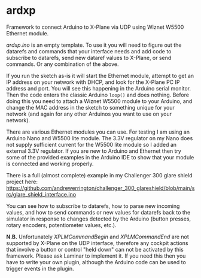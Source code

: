 # ardxp
Framework to connect Arduino to X-Plane via UDP using Wiznet W5500 Ethernet module.

_ardxp.ino_ is an empty template. To use it you will need to figure out the datarefs and commands that your interface needs and add code
to subscribe to datarefs, send new dataref values to X-Plane, or send commands. Or any combination of the above.

If you run the sketch as-is it will start the Ethernet module, attempt to get an IP address on your network with DHCP, and look for the
X-Plane PC IP address and port. You will see this happening in the Arduino serial monitor. Then the code enters the classic Arduino `loop()`
and does nothing. Before doing this you need to attach a Wiznet W5500 module to your Arduino, and change the MAC address in the sketch to
something unique for your network (and again for any other Arduinos you want to use on your network).

There are various Ethernet modules you can use. For testing I am using an Arduino Nano and W5500 lite module. The 3.3V regulator on my Nano
does not supply sufficient current for the W5500 lite module so I added an external 3.3V regulator. If you are new to Arduino and Ethernet then
try some of the provided examples in the Arduino IDE to show that your module is connected and working properly.

There is a full (almost complete) example in my Challenger 300 glare shield project here:
https://github.com/andrewerrington/challenger_300_glareshield/blob/main/src/glare_shield_interface.ino

You can see how to subscribe to datarefs, how to parse new incoming values, and how to send commands or new values for datarefs back to the
simulator in response to changes detected by the Arduino (button presses, rotary encoders, potentiometer values, etc.).

**N.B.** Unfortunately _XPLMCommandBegin_ and _XPLMCommandEnd_ are not supported by X-Plane on the UDP interface, therefore any cockpit actions that
involve a button or control "held down" can not be activated by this framework. Please ask Laminar to implement it. If you need this then you
have to write your own plugin, although the Arduino code can be used to trigger events in the plugin.
